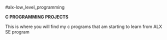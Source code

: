 #alx-low_level_programming

  **C PROGRAMMING PROJECTS**

This is where you will find my c programs that am starting to learn from ALX SE program
